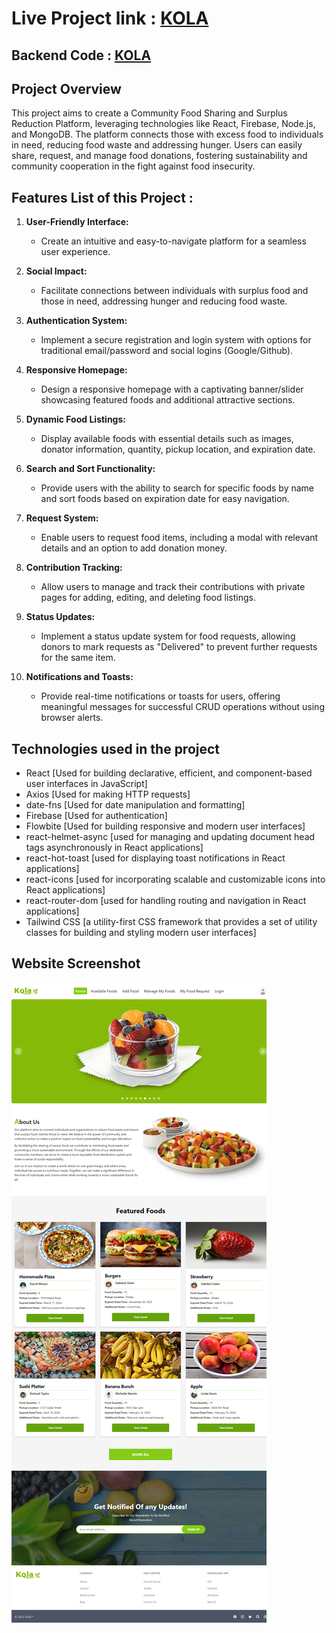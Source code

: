 # Live Project link : [KOLA](https://kola-sakib.netlify.app/)

## Backend Code : [KOLA](https://github.com/Sakebul-islam/kola-server-side.git)

## Project Overview
This project aims to create a Community Food Sharing and Surplus Reduction Platform, leveraging technologies like React, Firebase, Node.js, and MongoDB. The platform connects those with excess food to individuals in need, reducing food waste and addressing hunger. Users can easily share, request, and manage food donations, fostering sustainability and community cooperation in the fight against food insecurity.

## Features List of this Project :

1. **User-Friendly Interface:**

   - Create an intuitive and easy-to-navigate platform for a seamless user experience.

2. **Social Impact:**

   - Facilitate connections between individuals with surplus food and those in need, addressing hunger and reducing food waste.

3. **Authentication System:**

   - Implement a secure registration and login system with options for traditional email/password and social logins (Google/Github).

4. **Responsive Homepage:**

   - Design a responsive homepage with a captivating banner/slider showcasing featured foods and additional attractive sections.

5. **Dynamic Food Listings:**

   - Display available foods with essential details such as images, donator information, quantity, pickup location, and expiration date.

6. **Search and Sort Functionality:**

   - Provide users with the ability to search for specific foods by name and sort foods based on expiration date for easy navigation.

7. **Request System:**

   - Enable users to request food items, including a modal with relevant details and an option to add donation money.

8. **Contribution Tracking:**

   - Allow users to manage and track their contributions with private pages for adding, editing, and deleting food listings.

9. **Status Updates:**

   - Implement a status update system for food requests, allowing donors to mark requests as "Delivered" to prevent further requests for the same item.

10. **Notifications and Toasts:**
    - Provide real-time notifications or toasts for users, offering meaningful messages for successful CRUD operations without using browser alerts.

## Technologies used in the project

- React [Used for building declarative, efficient, and component-based user interfaces in JavaScript]
- Axios [Used for making HTTP requests]
- date-fns [Used for date manipulation and formatting]
- Firebase [Used for authentication]
- Flowbite [Used for building responsive and modern user interfaces]
- react-helmet-async [used for managing and updating document head tags asynchronously in React applications]
- react-hot-toast [used for displaying toast notifications in React applications]
- react-icons [used for incorporating scalable and customizable icons into React applications]
- react-router-dom [used for handling routing and navigation in React applications]
- Tailwind CSS [a utility-first CSS framework that provides a set of utility classes for building and styling modern user interfaces]

## Website Screenshot
![KOLA!](https://raw.githubusercontent.com/Sakebul-islam/Kola/main/src/assets/images/kola-sakib.netlify.app_.png)
